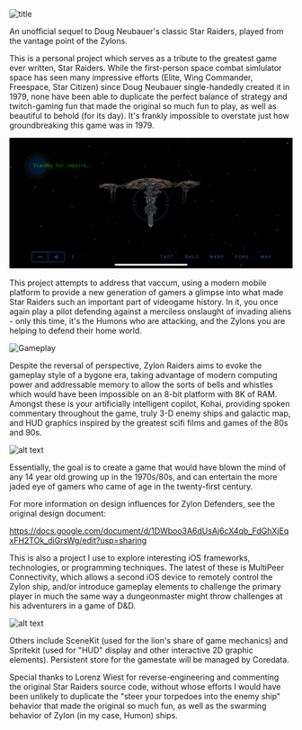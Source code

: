 ![title](https://github.com/jglasse/ZylonDefenders/blob/master/zylons/ZylonDefenderTitle.png)

An unofficial sequel to Doug Neubauer's classic Star Raiders, played from the vantage point of the Zylons.

This is a personal project which serves as a tribute to the greatest game ever written, Star Raiders. While the first-person space combat simlulator space has seen many impressive efforts (Elite, Wing Commander, Freespace, Star Citizen) since Doug Neubauer single-handedly created it in 1979, none have been able to duplicate the perfect balance of strategy and twitch-gaming fun that made the original so much fun to play, as well as beautiful to behold (for its day). It's frankly impossible to overstate just how groundbreaking this game was in 1979.

![ZylonStation](station.jpeg)

This project attempts to address that vaccum, using a modern mobile platform to provide a new generation of gamers a glimpse into what made Star Raiders such an important part of videogame history. In it, you once again play a pilot defending against a merciless onslaught of invading aliens - only this time, it's the Humons who are attacking, and the Zylons you are helping to defend their home world. 

![Gameplay](zylonGameplaySample.gif)

Despite the reversal of perspective, Zylon Raiders aims to evoke the gameplay style of a bygone era, taking advantage of modern computing power and addressable memory to allow the sorts of bells and whistles which would have been impossible on an 8-bit platform with 8K of RAM. Amongst these is your artificially intelligent copilot, Kohai, providing spoken commentary throughout the game, truly 3-D enemy ships and galactic map, and HUD graphics inspired by the greatest scifi films and games of the 80s and 90s.

![alt text](zylonGameplaySample.gif)

Essentially, the goal is to create a game that would have blown the mind of any 14 year old growing up in the 1970s/80s, and can entertain the more jaded eye of gamers who came of age in the twenty-first century.

For more information on design influences for Zylon Defenders, see the original design document:

https://docs.google.com/document/d/1DWboo3A6dUsAj6cX4qb_FdGhXjEqxFH2TOk_diGrsWg/edit?usp=sharing 


This is also a project I use to explore interesting iOS frameworks, technologies, or programming techniques. The latest of these is MultiPeer Connectivity, which allows a second iOS device to remotely control the Zylon ship, and/or introduce gameplay elements to challenge the primary player in much the same way a dungeonmaster might throw challenges at his adventurers in a game of D&D.

![alt text](https://github.com/jglasse/ZylonDefenders/blob/master/zylons/helm0.png)

Others include SceneKit (used for the lion's share of game mechanics) and Spritekit (used for "HUD" display and other interactive 2D graphic elements). Persistent store for the gamestate will be managed by Coredata.

Special thanks to Lorenz Wiest for reverse-engineering and commenting the original Star Raiders source code, without whose efforts I would have been unlikely to duplicate the "steer your torpedoes into the enemy ship" behavior that made the original so much fun, as well as the swarming behavior of Zylon (in my case, Humon) ships.
  



